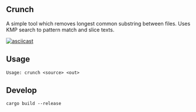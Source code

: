 ## Crunch

A simple tool which removes longest common substring between files.
Uses KMP search to pattern match and slice texts.

[![asciicast](https://asciinema.org/a/jE4QlLLsXLyZLdIo9P1T6NEI9.svg)](https://asciinema.org/a/jE4QlLLsXLyZLdIo9P1T6NEI9)

## Usage

```
Usage: crunch <source> <out>
```

## Develop

```
cargo build --release
```
